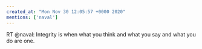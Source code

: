 ```yaml
---
created_at: "Mon Nov 30 12:05:57 +0000 2020"
mentions: ['naval']
---
```


RT @naval: Integrity is when what you think and what you say and what you do are one.